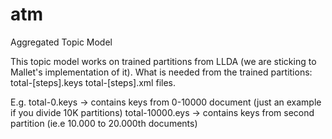 # atm
Aggregated Topic Model

This topic model works on trained partitions from LLDA (we are sticking to Mallet's implementation of it).
What is needed from the trained partitions:
total-[steps].keys
total-[steps].xml 
files.

E.g. 
total-0.keys -> contains keys from 0-10000 document (just an example if you divide 10K partitions)
total-10000.eys -> contains keys from second partition (ie.e 10.000 to 20.000th documents)

